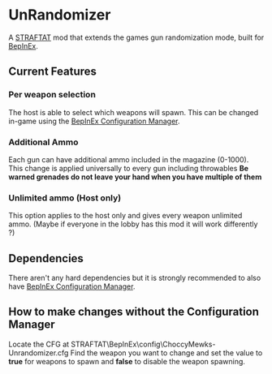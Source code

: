 # UnRandomizer

A [STRAFTAT](https://store.steampowered.com/app/2386720/STRAFTAT/) mod that extends the games gun randomization mode, built for [BepInEx](https://github.com/BepInEx/BepInEx).

## Current Features

### Per weapon selection

The host is able to select which weapons will spawn. This can be changed in-game using the [BepInEx Configuration Manager](https://github.com/BepInEx/BepInEx.ConfigurationManager).

### Additional Ammo

Each gun can have additional ammo included in the magazine (0-1000). This change is applied universally to every gun including throwables **Be warned grenades do not leave your hand when you have multiple of them**

### Unlimited ammo (Host only)
This option applies to the host only and gives every weapon unlimited ammo. (Maybe if everyone in the lobby has this mod it will work differently ?)

##  Dependencies
There aren't any hard dependencies but it is strongly recommended to also have [BepInEx Configuration Manager](https://github.com/BepInEx/BepInEx.ConfigurationManager).

## How to make changes without the Configuration Manager
Locate the CFG at STRAFTAT\BepInEx\config\ChoccyMewks-Unrandomizer.cfg
Find the weapon you want to change and set the value to **true** for weapons to spawn and **false** to disable the weapon spawning.